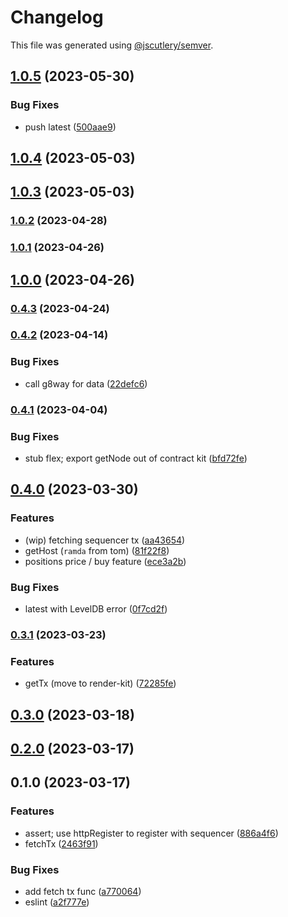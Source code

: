 # Changelog

This file was generated using [@jscutlery/semver](https://github.com/jscutlery/semver).

## [1.0.5](https://github.com/permafacts/facts-kit/compare/contract-kit-1.0.4...contract-kit-1.0.5) (2023-05-30)


### Bug Fixes

* push latest ([500aae9](https://github.com/permafacts/facts-kit/commit/500aae9374a3d0df50543f2d8e8826c6167760a6))

## [1.0.4](https://github.com/permafacts/facts-kit/compare/contract-kit-1.0.3...contract-kit-1.0.4) (2023-05-03)

## [1.0.3](https://github.com/permafacts/facts-kit/compare/contract-kit-1.0.2...contract-kit-1.0.3) (2023-05-03)

### [1.0.2](https://github.com/permafacts/facts-kit/compare/contract-kit-1.0.1...contract-kit-1.0.2) (2023-04-28)

### [1.0.1](https://github.com/permafacts/facts-kit/compare/contract-kit-1.0.0...contract-kit-1.0.1) (2023-04-26)

## [1.0.0](https://github.com/permafacts/facts-kit/compare/contract-kit-0.4.3...contract-kit-1.0.0) (2023-04-26)

### [0.4.3](https://github.com/permafacts/facts-kit/compare/contract-kit-0.4.2...contract-kit-0.4.3) (2023-04-24)

### [0.4.2](https://github.com/permafacts/facts-kit/compare/contract-kit-0.4.1...contract-kit-0.4.2) (2023-04-14)


### Bug Fixes

* call g8way for data ([22defc6](https://github.com/permafacts/facts-kit/commit/22defc6ffade1f6f4df8dd57a1e1447ed935dca0))

### [0.4.1](https://github.com/permafacts/facts-kit/compare/contract-kit-0.4.0...contract-kit-0.4.1) (2023-04-04)


### Bug Fixes

* stub flex; export getNode out of contract kit ([bfd72fe](https://github.com/permafacts/facts-kit/commit/bfd72feb5d83b5271f70681526b153f7b9ed93fd))

## [0.4.0](https://github.com/permafacts/facts-kit/compare/contract-kit-0.3.1...contract-kit-0.4.0) (2023-03-30)


### Features

* (wip) fetching sequencer tx ([aa43654](https://github.com/permafacts/facts-kit/commit/aa43654ce63d3d10e1e896a85fa4f35f65502a0e))
* getHost (`ramda` from tom) ([81f22f8](https://github.com/permafacts/facts-kit/commit/81f22f80306875075f0353a5581e7bb5f53cf8b3))
* positions price / buy feature ([ece3a2b](https://github.com/permafacts/facts-kit/commit/ece3a2b598f027c814c08f1c648916c8bcd941b5))


### Bug Fixes

* latest with LevelDB error ([0f7cd2f](https://github.com/permafacts/facts-kit/commit/0f7cd2f8e8c208cd61f2664ffca604e60d8f9850))

### [0.3.1](https://github.com/permafacts/facts-kit/compare/contract-kit-0.3.0...contract-kit-0.3.1) (2023-03-23)


### Features

* getTx (move to render-kit) ([72285fe](https://github.com/permafacts/facts-kit/commit/72285fef73b90a4e953532256ea0b0fc109ee8e2))

## [0.3.0](https://github.com/permafacts/facts-kit/compare/contract-kit-0.2.0...contract-kit-0.3.0) (2023-03-18)

## [0.2.0](https://github.com/permafacts/facts-kit/compare/contract-kit-0.1.0...contract-kit-0.2.0) (2023-03-17)

## 0.1.0 (2023-03-17)


### Features

* assert; use httpRegister to register with sequencer ([886a4f6](https://github.com/permafacts/facts-kit/commit/886a4f6babf996d18cc1be8bd19eca6b5bd6479f))
* fetchTx ([2463f91](https://github.com/permafacts/facts-kit/commit/2463f913ea9001ef48b6fe9ab12bce716ec799de))


### Bug Fixes

* add fetch tx func ([a770064](https://github.com/permafacts/facts-kit/commit/a770064857380d64c91bd5132995ccd09fbe2313))
* eslint ([a2f777e](https://github.com/permafacts/facts-kit/commit/a2f777ee59147095a0c88ee5ed9be668da79e5d0))
